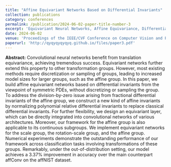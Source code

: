 ```yaml
---
title: "Affine Equivariant Networks Based on Differential Invariants"
collection: publications
category: conferences
permalink: /publication/2024-06-02-paper-title-number-3
excerpt: 'Equivariant Neural Networks, Affine Equivariance, Differential Invariants'
date: 2024-06-02
venue: 'Proceedings of the IEEE/CVF Conference on Computer Vision and Pattern Recognition'
paperurl: 'http://qyqyqyqyqyq.github.io/files/paper3.pdf'
---
```


**Abstract:** Convolutional neural networks benefit from translation equivariance, achieving tremendous success. Equivariant networks further extend this property to other transformation groups. However, most existing methods require discretization or sampling of groups, leading to increased model sizes for larger groups, such as the affine group. In this paper, we build affine equivariant networks based on differential invariants from the viewpoint of symmetric PDEs, without discretizing or sampling the group. To address the division-by-zero issue arising from fractional differential invariants of the affine group, we construct a new kind of affine invariants by normalizing polynomial relative differential invariants to replace classical differential invariants. For further flexibility, we design an equivariant layer, which can be directly integrated into convolutional networks of various architectures. Moreover, our framework for the affine group is also applicable to its continuous subgroups. We implement equivariant networks for the scale group, the rotation-scale group, and the affine group. Numerical experiments demonstrate the outstanding performance of our framework across classification tasks involving transformations of these groups. Remarkably, under the out-of-distribution setting, our model achieves a 3.37% improvement in accuracy over the main counterpart affConv on the affNIST dataset.
